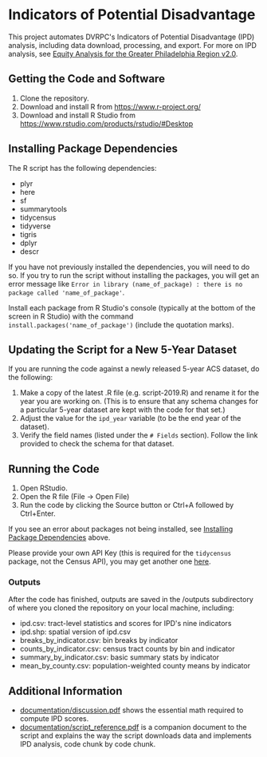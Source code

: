 # Indicators of Potential Disadvantage

This project automates DVRPC's Indicators of Potential Disadvantage (IPD) analysis, including data download, processing, and export. For more on IPD analysis, see [Equity Analysis for the Greater Philadelphia Region v2.0](https://www.dvrpc.org/webmaps/ipd/).

## Getting the Code and Software

1. Clone the repository. 
2. Download and install R from https://www.r-project.org/
3. Download and install R Studio from https://www.rstudio.com/products/rstudio/#Desktop

## Installing Package Dependencies 

The R script has the following dependencies: 

- plyr
- here
- sf
- summarytools
- tidycensus
- tidyverse
- tigris
- dplyr
- descr

If you have not previously installed the dependencies, you will need to do so. If you try to run the script without installing the packages, you will get an error message like 
`Error in library (name_of_package) : there is no package called 'name_of_package'`.

Install each package from R Studio's console (typically at the bottom of the screen in R Studio) with the command  `install.packages('name_of_package')` (include the quotation marks). 

## Updating the Script for a New 5-Year Dataset

If you are running the code against a newly released 5-year ACS dataset, do the following:

1. Make a copy of the latest .R file (e.g. script-2019.R) and rename it for the year you are working on. (This is to ensure that any schema changes for a particular 5-year dataset are kept with the code for that set.)
2. Adjust the value for the `ipd_year` variable (to be the end year of the dataset).
3. Verify the field names (listed under the `# Fields` section). Follow the link provided to check the schema for that dataset.

## Running the Code

1. Open RStudio. 
2. Open the R file (File -> Open File)
3. Run the code by clicking the Source button or Ctrl+A followed by Ctrl+Enter. 
 
If you see an error about packages not being installed, see [Installing Package Dependencies](#installing-package-dependencies) above. 

Please provide your own API Key (this is required for the `tidycensus` package, not the Census API), you may get another one [here](https://api.census.gov/data/key_signup.html).

### Outputs 

After the code has finished, outputs are saved in the /outputs subdirectory of where you cloned the repository on your local machine, including:
- ipd.csv: tract-level statistics and scores for IPD's nine indicators
- ipd.shp: spatial version of ipd.csv
- breaks_by_indicator.csv: bin breaks by indicator
- counts_by_indicator.csv: census tract counts by bin and indicator
- summary_by_indicator.csv: basic summary stats by indicator
- mean_by_county.csv: population-weighted county means by indicator

## Additional Information
- [documentation/discussion.pdf](https://github.com/dvrpc/ipd/blob/master/documentation/discussion.pdf) shows the essential math required to compute IPD scores. 
- [documentation/script_reference.pdf](https://github.com/dvrpc/ipd/blob/master/documentation/script_reference.pdf) is a companion document to the script and explains the way the script downloads data and implements IPD analysis, code chunk by code chunk.
